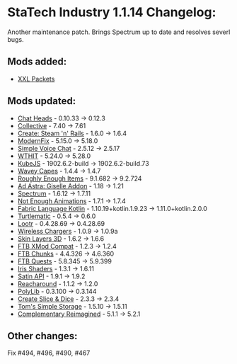 # StaTech Industry 1.1.14 Changelog:
Another maintenance patch. Brings Spectrum up to date and resolves severl bugs.

## Mods added:
- [XXL Packets](https://www.curseforge.com/minecraft/mc-mods/xxl-packets)

## Mods updated:
- [Chat Heads](https://www.curseforge.com/minecraft/mc-mods/chat-heads) - 0.10.33 -> 0.12.3
- [Collective](https://www.curseforge.com/minecraft/mc-mods/collective) - 7.40 -> 7.61
- [Create: Steam 'n' Rails](https://www.curseforge.com/minecraft/mc-mods/create-steam-n-rails) - 1.6.0 -> 1.6.4
- [ModernFix](https://www.curseforge.com/minecraft/mc-mods/modernfix) - 5.15.0 -> 5.18.0
- [Simple Voice Chat](https://www.curseforge.com/minecraft/mc-mods/simple-voice-chat) - 2.5.12 -> 2.5.17
- [WTHIT](https://www.curseforge.com/minecraft/mc-mods/wthit) - 5.24.0 -> 5.28.0
- [KubeJS](https://www.curseforge.com/minecraft/mc-mods/kubejs) - 1902.6.2-build -> 1902.6.2-build.73
- [Wavey Capes](https://www.curseforge.com/minecraft/mc-mods/waveycapes) - 1.4.4 -> 1.4.7
- [Roughly Enough Items](https://www.curseforge.com/minecraft/mc-mods/roughly-enough-items) - 9.1.682 -> 9.2.724
- [Ad Astra: Giselle Addon](https://www.curseforge.com/minecraft/mc-mods/ad-astra-giselle-addon) - 1.18 -> 1.21
- [Spectrum](https://www.curseforge.com/minecraft/mc-mods/spectrum) - 1.6.12 -> 1.7.11
- [Not Enough Animations](https://www.curseforge.com/minecraft/mc-mods/not-enough-animations) - 1.7.1 -> 1.7.4
- [Fabric Language Kotlin](https://www.curseforge.com/minecraft/mc-mods/fabric-language-kotlin) - 1.10.19+kotlin.1.9.23 -> 1.11.0+kotlin.2.0.0
- [Turtlematic](https://www.curseforge.com/minecraft/mc-mods/turtlematic) - 0.5.4 -> 0.6.0
- [Lootr](https://www.curseforge.com/minecraft/mc-mods/lootr-fabric) - 0.4.28.69 -> 0.4.28.69
- [Wireless Chargers](https://www.curseforge.com/minecraft/mc-mods/wireless-chargers) - 1.0.9 -> 1.0.9a
- [Skin Layers 3D](https://www.curseforge.com/minecraft/mc-mods/skin-layers-3d) - 1.6.2 -> 1.6.6
- [FTB XMod Compat](https://www.curseforge.com/minecraft/mc-mods/ftb-xmod-compat) - 1.2.3 -> 1.2.4
- [FTB Chunks](https://www.curseforge.com/minecraft/mc-mods/ftb-chunks-fabric) - 4.4.326 -> 4.6.360
- [FTB Quests](https://www.curseforge.com/minecraft/mc-mods/ftb-quests-fabric) - 5.8.345 -> 5.9.399
- [Iris Shaders](https://www.curseforge.com/minecraft/mc-mods/irisshaders) - 1.3.1 -> 1.6.11
- [Satin API](https://www.curseforge.com/minecraft/mc-mods/satin-api) - 1.9.1 -> 1.9.2
- [Reacharound](https://www.curseforge.com/minecraft/mc-mods/reacharound) - 1.1.2 -> 1.2.0
- [PolyLib](https://www.curseforge.com/minecraft/mc-mods/polylib) - 0.3.100 -> 0.3.144
- [Create Slice & Dice](https://www.curseforge.com/minecraft/mc-mods/slice-and-dice) - 2.3.3 -> 2.3.4
- [Tom's Simple Storage](https://www.curseforge.com/minecraft/mc-mods/toms-storage-fabric) - 1.5.10 -> 1.5.11
- [Complementary Reimagined](https://www.curseforge.com/minecraft/shaders/complementary-reimagined) - 5.1.1 -> 5.2.1

## Other changes:
Fix #494, #496, #490, #467


